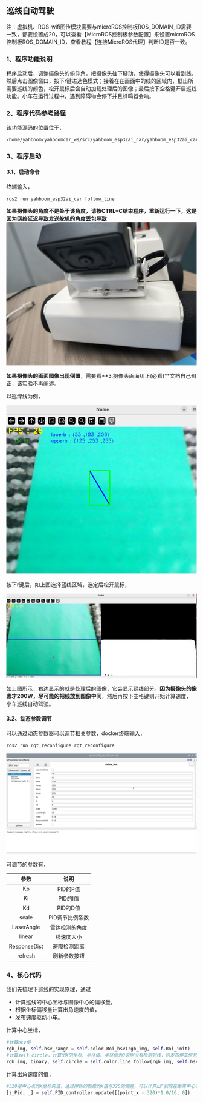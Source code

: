 ## 巡线自动驾驶

注：虚拟机、ROS-wifi图传模块需要与microROS控制板ROS_DOMAIN_ID需要一致，都要设置成20，可以查看【MicroROS控制板参数配置】来设置microROS控制板ROS_DOMAIN_ID，查看教程【连接MicroROS代理】判断ID是否一致。

### 1、程序功能说明

程序启动后，调整摄像头的俯仰角，把摄像头往下掰动，使得摄像头可以看到线，然后点击图像窗口，按下r键进选色模式；接着在在画面中的线的区域内，框出所需要巡线的颜色，松开鼠标后会自动加载处理后的图像；最后按下空格键开启巡线功能。小车在运行过程中，遇到障碍物会停下并且蜂鸣器会响。

### 2、程序代码参考路径

 该功能源码的位置位于，

```
/home/yahboom/yahboomcar_ws/src/yahboom_esp32ai_car/yahboom_esp32ai_car/follow_line.py
```

### 3、程序启动

#### 3.1、启动命令

 终端输入，

```
ros2 run yahboom_esp32ai_car follow_line 
```
**如果摄像头的角度不是处于该角度，请按CTRL+C结束程序，重新运行一下，这是因为网络延迟导致发送舵机的角度丢包导致**
![image-202405100001](202405100001.png)

**如果摄像头的画面图像出现倒置**，需要看**3.摄像头画面纠正(必看)**文档自己纠正，该实验不再阐述。

以巡绿线为例，

![image-20240124183959300](image-20240124183959300.png)

按下r键后，如上图选择蓝线区域，选定后松开鼠标，

![image-20240124184025796](image-20240124184025796.png)

如上图所示，右边显示的就是处理后的图像，它会显示绿线部分。**因为摄像头的像素才200W，尽可能的把线放到图像中间**，然后再按下空格键则开始计算速度，小车巡线自动驾驶。

#### 3.2、动态参数调节

可以通过动态参数器可以调节相关参数，docker终端输入，

```
ros2 run rqt_reconfigure rqt_reconfigure
```

![image-20240124184204764](image-20240124184204764.png)

可调节的参数有，

|     参数     |      说明       |
| :----------: | :-------------: |
|      Kp      |    PID的P值     |
|      Ki      |    PID的I值     |
|      Kd      |    PID的D值     |
|    scale     | PID调节比例系数 |
|  LaserAngle  | 雷达检测的角度  |
|    linear    |   线速度大小    |
| ResponseDist |  避障检测距离   |
|   refresh    |  刷新参数按钮   |

### 4、核心代码

我们先梳理下巡线的实现原理，通过

- 计算巡线的中心坐标与图像中心的偏移量，
- 根据坐标偏移量计算出角速度的值，
- 发布速度驱动小车。

计算中心坐标，

```py
#计算hsv值
rgb_img, self.hsv_range = self.color.Roi_hsv(rgb_img, self.Roi_init)
#计算self.circle，计算出X的坐标、半径值。半径值为0说明没有检测到线，则发布停车信息
rgb_img, binary, self.circle = self.color.line_follow(rgb_img, self.hsv_range)
```

计算出角速度的值，

```py
#320是中心点的X坐标的值，通过得到的图像的X值与320的偏差，可以计算出“我现在距离中心有多远”，然后计算角速度的值
[z_Pid, _] = self.PID_controller.update([(point_x - 320)*1.0/16, 0])
```

 















